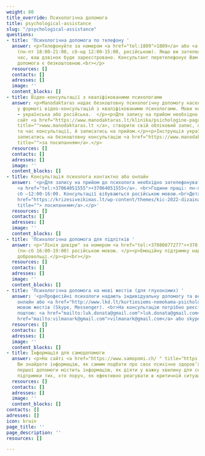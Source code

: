 ```yaml
---
weight: 80
title_override: Психологічна допомога
title: psychological-assistance
slug: "/psychological-assistance"
questions:
- title: 'Психологічна допомога по телефону '
  answer: <p>Телефонуйте за номером <a href="tel:1809">1809</a> або <a href="tel:+37066465792">+37066465792</a>
    (пн-пт 18:00-21:00, сб-нд 12:00-15:00, російською). Якщо ви зателефонуєте у неробочий
    час, ваш дзвінок буде зареєстровано. Консультант перетелефонує Вам в робочий час.</p><p>Психологічна
    допомога є безкоштовною.<br></p>
  resources: []
  contacts: []
  adresses: []
  image: ''
  content_blocks: []
- title: Відео-консультації з кваліфікованими психологами
  answer: <p>Manodaktaras надає безкоштовну психологічну допомогу населенню України
    у форматі відео-консультацій з кваліфікованими психологами. Мови консультацій
    - українська або російська.  </p><p>Для запису на прийом необхідно перейти на
    сайт <a href="https://www.manodaktaras.lt/klinika/psichologine-pagalba-ukrainos-zmonems/2405"
    title="">www.manodaktaras.lt </a>, створити свій обліковий запис, обрати психолога
    та час консультації, й записатись на прийом.</p><p>Інструкція українською, як
    записатись на безкоштовну консультацію <a href="https://www.manodaktaras.lt/instructions/Instructions_Ukraine.pdf"
    title="">за посиланням</a>.</p>
  resources: []
  contacts: []
  adresses: []
  image: ''
  content_blocks: []
- title: Консультація психолога контактно або онлайн
  answer: '<p>Для запису на прийом до психолога необхідно зателефонувати за номером
    <a href="tel:+37064051555">+37064051555</a>. <br>Години праці: пн-пт 16:00-20:00,
    сб –12:00-16:00. Консультації вібуваються російською мовою.<br>Детальніше за<a
    href="https://krizesiveikimas.lt/wp-content/themes/kic-2022-dizainas/assets/pdf/psychological-counseling-ru.pdf"
    title=""> посиланням</a>.</p>'
  resources: []
  contacts: []
  adresses: []
  image: ''
  content_blocks: []
- title: 'Психологічна допомога для підлітків '
  answer: <p>"Лінія довіри" за номером <a href="tel:+37080077277">+370 800 77277</a>
    (пн-сб 16:00-19:00) російською мовою. </p><p>Емоційну підтримку надають школярі
    добровольці.</p><p><br></p>
  resources: []
  contacts: []
  adresses: []
  image: ''
  content_blocks: []
- title: 'Психологічна допомога на мові жестів (для глухонімих) '
  answer: '<p>Професійні психологи надають індивідуальну допомогу та ведуть групи
    онлайн або <a href="http://www.lkd.lt/kurtiesiems-nemokama-psichologine-pagalba-gestu-kalba">контактно</a>
    мовою жестів (Skype, Messenger). <br>На консультацію потрібно реєструватися електронною
    поштою: <a href="mailto:luk.donata@gmail.com">luk.donata@gmail.com</a> або <a
    href="mailto:vilmanark@gmail.com">vilmanark@gmail.com</a> або skype: LKD.psichologas</p>'
  resources: []
  contacts: []
  adresses: []
  image: ''
  content_blocks: []
- title: Інформація для самодопомоги
  answer: <p>На сайті <a href="https://www.samopomi.ch/ " title="https://www.samopomi.ch/">https://www.samopomi.ch/</a>
    Ви знайдете інформацію, як самим подбати про своє психічне здоров’я. </p><p>Розділ
    першої допомоги містить інформацію, як діяти у важку хвилину для себе або для
    підтримки тих, хто поруч, як ефективно реагувати в критичній ситуації.</p>
  resources: []
  contacts: []
  adresses: []
  image: ''
  content_blocks: []
contacts: []
adresses: []
icon: brain
page_title: ''
page_description: ''
resources: []

---
```

